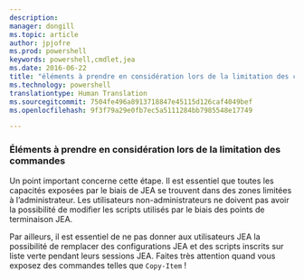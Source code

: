 ```yaml
---
description: 
manager: dongill
ms.topic: article
author: jpjofre
ms.prod: powershell
keywords: powershell,cmdlet,jea
ms.date: 2016-06-22
title: "éléments à prendre en considération lors de la limitation des commandes"
ms.technology: powershell
translationtype: Human Translation
ms.sourcegitcommit: 7504fe496a8913718847e45115d126caf4049bef
ms.openlocfilehash: 9f3f79a29e0fb7ec5a5111284bb7985548e17749

---
```


### Éléments à prendre en considération lors de la limitation des commandes
Un point important concerne cette étape.
Il est essentiel que toutes les capacités exposées par le biais de JEA se trouvent dans des zones limitées à l’administrateur.
Les utilisateurs non-administrateurs ne doivent pas avoir la possibilité de modifier les scripts utilisés par le biais des points de terminaison JEA.

Par ailleurs, il est essentiel de ne pas donner aux utilisateurs JEA la possibilité de remplacer des configurations JEA et des scripts inscrits sur liste verte pendant leurs sessions JEA.
Faites très attention quand vous exposez des commandes telles que `Copy-Item` !




<!--HONumber=Jul16_HO1-->


